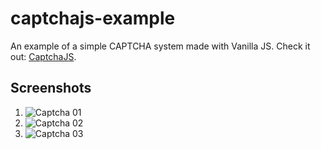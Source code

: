 # captchajs-example
An example of a simple CAPTCHA system made with Vanilla JS. Check it out: [CaptchaJS](https://santanafelipe98.github.io/captchajs-example/).

## Screenshots

1. ![Captcha 01](https://i.imgur.com/YsZRSwS.png)
2. ![Captcha 02](https://i.imgur.com/u5qrWoA.png)
3. ![Captcha 03](https://i.imgur.com/Fslzc7p.png)
